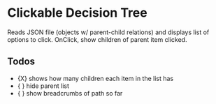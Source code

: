 # Clickable Decision Tree

Reads JSON file (objects w/ parent-child relations) and displays list of options to click. OnClick, show children of parent item clicked.

## Todos
- {X} shows how many children each item in the list has
- { } hide parent list
- { } show breadcrumbs of path so far
